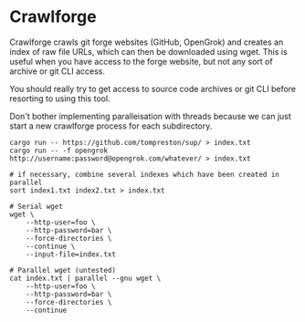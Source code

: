 # Crawlforge
Crawlforge crawls git forge websites (GitHub, OpenGrok) and creates an index of
raw file URLs, which can then be downloaded using wget. This is useful when you
have access to the forge website, but not any sort of archive or git CLI access.

You should really try to get access to source code archives or git CLI before
resorting to using this tool.

Don't bother implementing paralleisation with threads because we can just start
a new crawlforge process for each subdirectory.

    cargo run -- https://github.com/tompreston/sup/ > index.txt
    cargo run -- -f opengrok http://username:password@opengrok.com/whatever/ > index.txt

    # if necessary, combine several indexes which have been created in parallel
    sort index1.txt index2.txt > index.txt

    # Serial wget
    wget \
        --http-user=foo \
        --http-password=bar \
        --force-directories \
        --continue \
        --input-file=index.txt

    # Parallel wget (untested)
    cat index.txt | parallel --gnu wget \
        --http-user=foo \
        --http-password=bar \
        --force-directories \
        --continue
